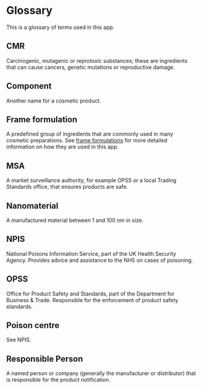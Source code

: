 # Glossary

This is a glossary of terms used in this app.

## CMR

Carcinogenic, mutagenic or reprotoxic substances; these are ingredients that can cause cancers, genetic mutations
or reproductive damage.

## Component

Another name for a cosmetic product.

## Frame formulation

A predefined group of ingredients that are commonly used in many cosmetic preparations. See [frame formulations](frame_formulations.md)
for more detailed information on how they are used in this app.

## MSA

A market surveillance authority, for example OPSS or a local Trading Standards office, that ensures products are safe.

## Nanomaterial

A manufactured material between 1 and 100 nm in size.

## NPIS

National Poisons Information Service, part of the UK Health Security Agency. Provides advice and assistance to the NHS
on cases of poisoning.

## OPSS

Office for Product Safety and Standards, part of the Department for Business & Trade. Responsible for the enforcement of
product safety standards.

## Poison centre

See NPIS.

## Responsible Person

A named person or company (generally the manufacturer or distributor) that is responsible for the product notification.
